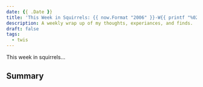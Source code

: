 ```yaml
---
date: {{ .Date }}
title: 'This Week in Squirrels: {{ now.Format "2006" }}-W{{ printf "%02d" (div (sub now.YearDay 1) 7 | add 1) }}'
description: A weekly wrap up of my thoughts, experiances, and finds.
draft: false
tags:
  - twis
---
```


This week in squirrels...

## **Summary**
